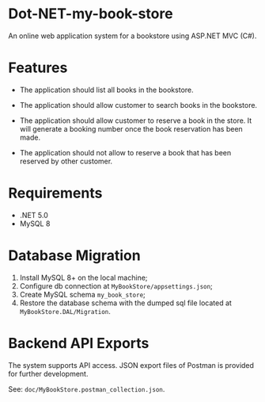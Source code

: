 # Dot-NET-my-book-store
An online web application system for a bookstore using ASP.NET MVC (C#). 

# Features
- The application should list all books in the bookstore.

- The application should allow customer to search books in the bookstore.

- The application should allow customer to reserve a book in the store. It will generate a booking number once the book reservation has been made.

- The application should not allow to reserve a book that has been reserved by other customer.

# Requirements
- .NET 5.0
- MySQL 8

# Database Migration
1. Install MySQL 8+ on the local machine;
2. Configure db connection at `MyBookStore/appsettings.json`;
3. Create MySQL schema `my_book_store`;
4. Restore the database schema with the dumped sql file located at `MyBookStore.DAL/Migration`. 

# Backend API Exports
The system supports API access. JSON export files of Postman is provided for further development.

See: `doc/MyBookStore.postman_collection.json`.


